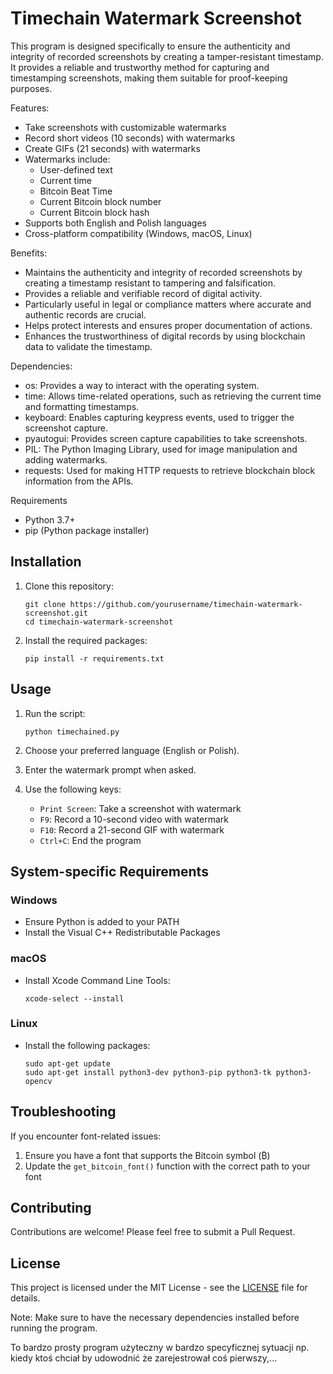 # Timechain Watermark Screenshot


This program is designed specifically to ensure the authenticity and integrity of recorded screenshots by creating a tamper-resistant timestamp. It provides a reliable and trustworthy method for capturing and timestamping screenshots, making them suitable for proof-keeping purposes.

Features:

- Take screenshots with customizable watermarks
- Record short videos (10 seconds) with watermarks
- Create GIFs (21 seconds) with watermarks
- Watermarks include:
  - User-defined text
  - Current time
  - Bitcoin Beat Time
  - Current Bitcoin block number
  - Current Bitcoin block hash
- Supports both English and Polish languages
- Cross-platform compatibility (Windows, macOS, Linux)


Benefits:

- Maintains the authenticity and integrity of recorded screenshots by creating a timestamp resistant to tampering and falsification.
- Provides a reliable and verifiable record of digital activity.
- Particularly useful in legal or compliance matters where accurate and authentic records are crucial.
- Helps protect interests and ensures proper documentation of actions.
- Enhances the trustworthiness of digital records by using blockchain data to validate the timestamp.

Dependencies:

- os: Provides a way to interact with the operating system.
- time: Allows time-related operations, such as retrieving the current time and formatting timestamps.
- keyboard: Enables capturing keypress events, used to trigger the screenshot capture.
- pyautogui: Provides screen capture capabilities to take screenshots.
- PIL: The Python Imaging Library, used for image manipulation and adding watermarks.
- requests: Used for making HTTP requests to retrieve blockchain block information from the APIs.

Requirements

- Python 3.7+
- pip (Python package installer)

## Installation

1. Clone this repository:
   ```
   git clone https://github.com/yourusername/timechain-watermark-screenshot.git
   cd timechain-watermark-screenshot
   ```

2. Install the required packages:
   ```
   pip install -r requirements.txt
   ```

## Usage

1. Run the script:
   ```
   python timechained.py
   ```

2. Choose your preferred language (English or Polish).

3. Enter the watermark prompt when asked.

4. Use the following keys:
   - `Print Screen`: Take a screenshot with watermark
   - `F9`: Record a 10-second video with watermark
   - `F10`: Record a 21-second GIF with watermark
   - `Ctrl+C`: End the program

## System-specific Requirements

### Windows
- Ensure Python is added to your PATH
- Install the Visual C++ Redistributable Packages

### macOS
- Install Xcode Command Line Tools:
  ```
  xcode-select --install
  ```

### Linux
- Install the following packages:
  ```
  sudo apt-get update
  sudo apt-get install python3-dev python3-pip python3-tk python3-opencv
  ```

## Troubleshooting

If you encounter font-related issues:
1. Ensure you have a font that supports the Bitcoin symbol (₿)
2. Update the `get_bitcoin_font()` function with the correct path to your font

## Contributing

Contributions are welcome! Please feel free to submit a Pull Request.

## License

This project is licensed under the MIT License - see the [LICENSE](LICENSE) file for details.

Note: Make sure to have the necessary dependencies installed before running the program.

To bardzo prosty program użyteczny w bardzo specyficznej sytuacji np. kiedy ktoś chciał by udowodnić że zarejestrował coś pierwszy,... 
